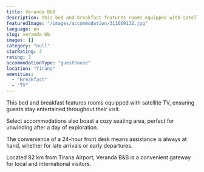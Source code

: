 ```yaml
---
title: Veranda B&B
description: This bed and breakfast features rooms equipped with satellite TV, ensuring guests stay entertained throughout their visit. Select accommodations also boast a c
featuredImage: "/images/accommodation/311669132.jpg"
language: en
slug: veranda-bb
images: []
category: "null"
starRating: 3
rating: 3
accommodationType: "guesthouse"
location: "Tirana"
amenities:
  - "Breakfast"
  - "TV"
---
```


This bed and breakfast features rooms equipped with satellite TV, ensuring guests stay entertained throughout their visit.

Select accommodations also boast a cozy seating area, perfect for unwinding after a day of exploration.

The convenience of a 24-hour front desk means assistance is always at hand, whether for late arrivals or early departures.

Located 82 km from Tirana Airport, Veranda B&B is a convenient gateway for local and international visitors.

